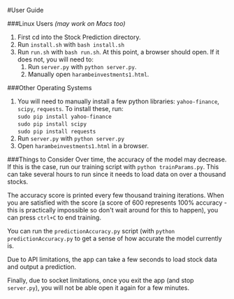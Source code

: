 #User Guide

###Linux Users *(may work on Macs too)*

1.  First cd into the Stock Prediction directory.
2.  Run `install.sh` with `bash install.sh`
3.  Run `run.sh` with `bash run.sh`. At this point, a browser should open. If it does
    not, you will need to:
    1.  Run `server.py` with `python server.py`.
    2.  Manually open `harambeinvestments1.html`.

###Other Operating Systems

1. You will need to manually install a few python libraries: `yahoo-finance`,
    `scipy`, `requests`. To install these, run:  
    `sudo pip install yahoo-finance`  
    `sudo pip install scipy`  
    `sudo pip install requests`  
2. Run `server.py` with `python server.py`
3. Open `harambeinvestments1.html` in a browser.

###Things to Consider
Over time, the accuracy of the model may decrease. If this is the case, run our
training script with `python trainParams.py`. This can take several hours to run
since it needs to load data on over a thousand stocks.

The accuracy score is printed every few thousand training iterations. When you
are satisfied with the score (a score of 600 represents 100% accuracy - this is
practically impossible so don't wait around for this to happen), you can press
`ctrl+C` to end training.

You can run the `predictionAccuracy.py` script (with `python predictionAccuracy.py`
to get a sense of how accurate the model currently is.

Due to API limitations, the app can take a few seconds to load stock data and output
a prediction.

Finally, due to socket limitations, once you exit the app (and stop `server.py`),
you will not be able open it again for a few minutes.
